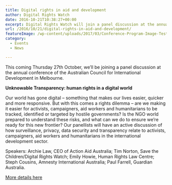 ```yaml
---
title: Digital rights in aid and development
author: Digital Rights Watch
date: 2016-10-21T10:38:27+00:00
excerpt: Digital Rights Watch will join a panel discussion at the annual conference of the Australian Council for International Development in Melbourne.
url: /2016/10/21/digital-rights-in-aid-and-development/
featureImage: /wp-content/uploads/2017/03/Conference-Program-Image-Test4.png
category:
  - Events
  - News

---
```



This coming Thursday 27th October, we&#8217;ll be joining a panel discussion at the annual conference of the Australian Council for International Development in Melbourne.

**Unknowable Transparency: human rights in a digital world**

Our world has gone digital &#8211; something that makes our lives easier, quicker and more responsive. But with this comes a rights dilemma &#8211; are we making it easier for activists, campaigners, aid workers and humanitarians to be tracked, identified or targeted by hostile governments? Is the NGO world prepared to understand these risks, and what can we do to ensure we&#8217;re ready for this new frontier? Our panellists will have an active discussion of how surveillance, privacy, data security and transparency relate to activists, campaigners, aid workers and humanitarians in the international development sector.

Speakers: Archie Law, CEO of Action Aid Australia; Tim Norton, Save the Children/Digital Rights Watch; Emily Howie, Human Rights Law Centre; Steph Cousins, Amnesty International Australia; Paul Farrell, Guardian Australia.

[More details here][1]

 [1]: https://conference.acfid.asn.au/
